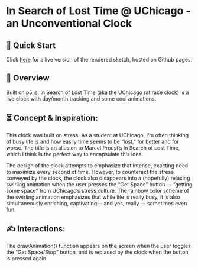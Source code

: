 # In Search of Lost Time @ UChicago - an Unconventional Clock

## 🌱 Quick Start
Click [here](https://hi-rachelliu.github.io/live_clock/) for a live version of the rendered sketch, hosted on Github pages.
 
## 👾 Overview 
Built on p5.js, In Search of Lost Time (aka the UChicago rat race clock) is a live clock with day/month tracking and some cool animations. 

## ⏳ Concept & Inspiration:

This clock was built on stress. As a student at UChicago, I'm often thinking of busy life is and how easily time seems to be “lost,” for better and for worse. The title is an allusion to Marcel Proust’s In Search of Lost Time, which I think is the perfect way to encapsulate this idea. 

The design of the clock attempts to emphasize that intense, exacting need to maximize every second of time. However, to counteract the stress conveyed by the clock, the clock also disappears into a (hopefully) relaxing swirling animation when the user presses the “Get Space”  button — “getting some space” from UChicago’s stress culture. The rainbow color scheme of the swirling animation emphasizes that while life is really busy, it is also simultaneously enriching, captivating— and yes, really — sometimes even fun.

## ✍️ Interactions:
The drawAnimation() function appears on the screen when the user toggles the “Get Space/Stop” button, and is replaced by the clock when the button is pressed again.
